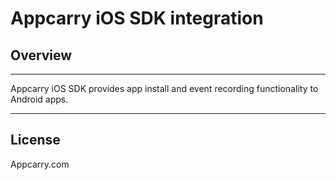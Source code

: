 # Appcarry iOS SDK integration


## Overview
---

Appcarry iOS SDK provides app install and event recording functionality to Android apps.

---

License
----

Appcarry.com


